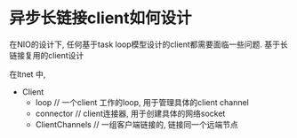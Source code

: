 # 异步长链接client如何设计

在NIO的设计下, 任何基于task loop模型设计的client都需要面临一些问题.
基于长链接复用的client设计

在ltnet 中,
- Client
  - loop // 一个client 工作的loop, 用于管理具体的client channel
  - connector // client连接器, 用于创建具体的网络socket
  - ClientChannels // 一组客户端链接的, 链接同一个远端节点
